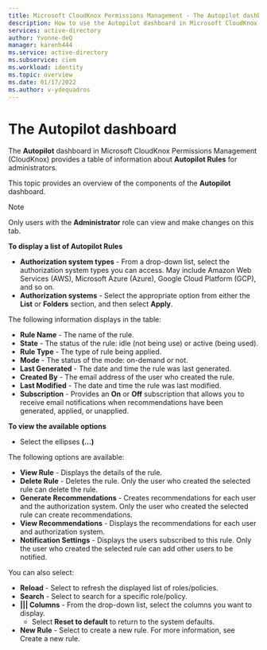 ```yaml
---
title: Microsoft CloudKnox Permissions Management - The Autopilot dashboard
description: How to use the Autopilot dashboard in Microsoft CloudKnox Permissions Management.
services: active-directory
author: Yvonne-deQ
manager: karenh444
ms.service: active-directory
ms.subservice: ciem
ms.workload: identity
ms.topic: overview
ms.date: 01/17/2022
ms.author: v-ydequadros
---
```


# The Autopilot dashboard

The **Autopilot** dashboard in Microsoft CloudKnox Permissions Management (CloudKnox) provides a table of information about **Autopilot Rules** for administrators.

This topic provides an overview of the components of the **Autopilot** dashboard.

> [!NOTE]
> Only users with the **Administrator** role can view and make changes on this tab.

**To display a list of Autopilot Rules**

- **Authorization system types** - From a drop-down list, select the authorization system types you can access. May include Amazon Web Services (AWS), Microsoft Azure (Azure), Google Cloud Platform (GCP), and so on.
- **Authorization systems** - Select the appropriate option from either the **List** or **Folders** section, and then select **Apply**. 

The following information displays in the table:

- **Rule Name** - The name of the rule.
- **State** - The status of the rule: idle (not being use) or active (being used).
- **Rule Type** - The type of rule being applied. 
- **Mode** - The status of the mode: on-demand or not.
- **Last Generated** - The date and time the rule was last generated.
- **Created By** - The email address of the user who created the rule.
- **Last Modified** - The date and time the rule was last modified.
- **Subscription** - Provides an **On** or **Off** subscription that allows you to receive email notifications when recommendations have been generated, applied, or unapplied.

**To view the available options**

- Select the ellipses **(...)**

The following options are available:

- **View Rule** - Displays the details of the rule.
- **Delete Rule** - Deletes the rule. Only the user who created the selected rule can delete the rule. 
- **Generate Recommendations** - Creates recommendations for each user and the authorization system. Only the user who created the selected rule can create recommendations.
- **View Recommendations** - Displays the recommendations for each user and authorization system.
- **Notification Settings** - Displays the users subscribed to this rule. Only the user who created the selected rule can add other users to be notified.

You can also select:

- **Reload** - Select to refresh the displayed list of roles/policies.
- **Search** - Select to search for a specific role/policy.
- **||| Columns** - From the drop-down list, select the columns you want to display.
    - Select **Reset to default** to return to the system defaults. 
- **New Rule** - Select to create a new rule. For more information, see Create a new rule.
<!---cloudknox-howto-create-rule.html--->




<!---## Next steps--->